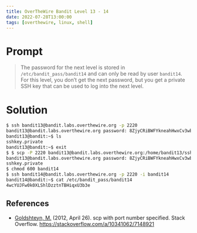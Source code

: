 ```yaml
---
title: OverTheWire Bandit Level 13 - 14
date: 2022-07-28T13:00:00
tags: [overthewire, linux, shell]
---
```

# Prompt
> The password for the next level is stored in `/etc/bandit_pass/bandit14` and can only be read by user `bandit14`. For this level, you don’t get the next password, but you get a private SSH key that can be used to log into the next level.

# Solution
```sh
$ ssh bandit13@bandit.labs.overthewire.org -p 2220
bandit13@bandit.labs.overthewire.org password: 8ZjyCRiBWFYkneahHwxCv3wb2a1ORpYL
bandit13@bandit:~$ ls
sshkey.private
bandit13@bandit:~$ exit
$ $ scp -P 2220 bandit13@bandit.labs.overthewire.org:/home/bandit13/sshkey.private bandit14
bandit13@bandit.labs.overthewire.org password: 8ZjyCRiBWFYkneahHwxCv3wb2a1ORpYL
sshkey.private
$ chmod 600 bandit14
$ ssh bandit14@bandit.labs.overthewire.org -p 2220 -i bandit14
bandit14@bandit:~$ cat /etc/bandit_pass/bandit14
4wcYUJFw0k0XLShlDzztnTBHiqxU3b3e
```

## References
* [Goldshteyn, M.](https://stackoverflow.com/users/473798/michael-goldshteyn) (2012, April 26). scp with port number specified. Stack Overflow. <https://stackoverflow.com/a/10341062/7148921>